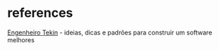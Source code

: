 # references
<a href="tekin.co.uk">Engenheiro Tekin</a> - ideias, dicas e padrões para construir um software melhores
